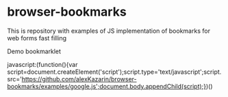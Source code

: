 # browser-bookmarks
This is repository with examples of JS implementation of bookmarks for web forms fast filling 

Demo bookmarklet

javascript:(function(){var script=document.createElement('script');script.type='text/javascript';script.src='https://github.com/alexKazarin/browser-bookmarks/examples/google.js';document.body.appendChild(script);})()
